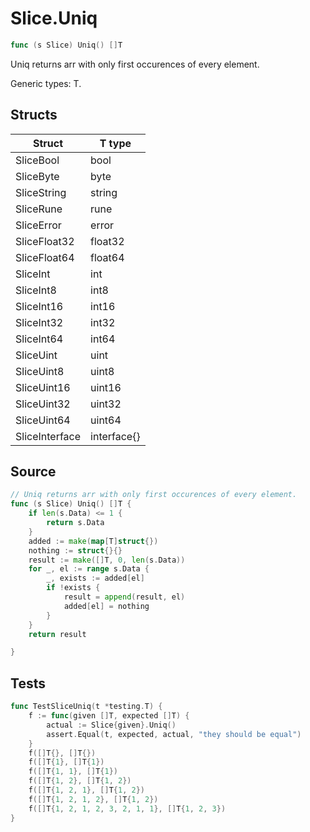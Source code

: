 # Slice.Uniq

```go
func (s Slice) Uniq() []T
```

Uniq returns arr with only first occurences of every element.

Generic types: T.

## Structs

| Struct | T type |
| ------ | ------ |
| SliceBool | bool |
| SliceByte | byte |
| SliceString | string |
| SliceRune | rune |
| SliceError | error |
| SliceFloat32 | float32 |
| SliceFloat64 | float64 |
| SliceInt | int |
| SliceInt8 | int8 |
| SliceInt16 | int16 |
| SliceInt32 | int32 |
| SliceInt64 | int64 |
| SliceUint | uint |
| SliceUint8 | uint8 |
| SliceUint16 | uint16 |
| SliceUint32 | uint32 |
| SliceUint64 | uint64 |
| SliceInterface | interface{} |

## Source

```go
// Uniq returns arr with only first occurences of every element.
func (s Slice) Uniq() []T {
	if len(s.Data) <= 1 {
		return s.Data
	}
	added := make(map[T]struct{})
	nothing := struct{}{}
	result := make([]T, 0, len(s.Data))
	for _, el := range s.Data {
		_, exists := added[el]
		if !exists {
			result = append(result, el)
			added[el] = nothing
		}
	}
	return result

}
```

## Tests

```go
func TestSliceUniq(t *testing.T) {
	f := func(given []T, expected []T) {
		actual := Slice{given}.Uniq()
		assert.Equal(t, expected, actual, "they should be equal")
	}
	f([]T{}, []T{})
	f([]T{1}, []T{1})
	f([]T{1, 1}, []T{1})
	f([]T{1, 2}, []T{1, 2})
	f([]T{1, 2, 1}, []T{1, 2})
	f([]T{1, 2, 1, 2}, []T{1, 2})
	f([]T{1, 2, 1, 2, 3, 2, 1, 1}, []T{1, 2, 3})
}
```